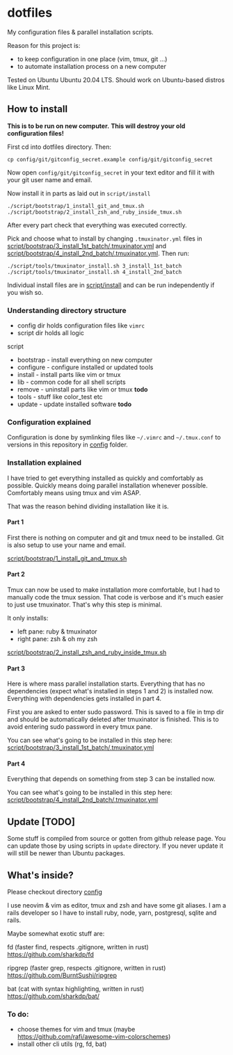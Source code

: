 # dotfiles

My configuration files & parallel installation scripts.

Reason for this project is:
  * to keep configuration in one place (vim, tmux, git ...)
  * to automate installation process on a new computer

Tested on Ubuntu Ubuntu 20.04 LTS. Should work on Ubuntu-based distros like Linux Mint.

## How to install

**This is to be run on new computer.**
**This will destroy your old configuration files!**

First cd into dotfiles directory.
Then:

    cp config/git/gitconfig_secret.example config/git/gitconfig_secret

Now open `config/git/gitconfig_secret` in your text editor and fill it with your git user name and email.

Now install it in parts as laid out in `script/install`

    ./script/bootstrap/1_install_git_and_tmux.sh
    ./script/bootstrap/2_install_zsh_and_ruby_inside_tmux.sh

After every part check that everything was executed correctly.

Pick and choose what to install by changing `.tmuxinator.yml` files in
[script/bootstrap/3_install_1st_batch/.tmuxinator.yml](script/bootstrap/3_install_1st_batch/.tmuxinator.yml) and
[script/bootstrap/4_install_2nd_batch/.tmuxinator.yml](script/bootstrap/4_install_2nd_batch/.tmuxinator.yml). Then run:

    ./script/tools/tmuxinator_install.sh 3_install_1st_batch
    ./script/tools/tmuxinator_install.sh 4_install_2nd_batch

Individual install files are in [script/install](script/install)
and can be run independently if you wish so.

### Understanding directory structure

* config dir holds configuration files like `vimrc`
* script dir holds all logic

script
* bootstrap  - install everything on new computer
* configure  - configure installed or updated tools
* install    - install parts like vim or tmux
* lib        - common code for all shell scripts
* remove     - uninstall parts like vim or tmux **todo**
* tools      - stuff like color_test etc
* update     - update installed software **todo**


### Configuration explained

Configuration is done by symlinking files like `~/.vimrc` and `~/.tmux.conf` to versions in this repository in [config](config) folder.

### Installation explained

I have tried to get everything installed as quickly and comfortably as possible. Quickly means doing parallel installation whenever possible. Comfortably means using tmux and vim ASAP.

That was the reason behind dividing installation like it is.

#### Part 1

First there is nothing on computer and git and tmux need to be installed. Git is also setup to use your name and email.

[script/bootstrap/1_install_git_and_tmux.sh](script/bootstrap/1_install_git_and_tmux.sh)

#### Part 2

Tmux can now be used to make installation more comfortable, but I had to
manually code the tmux session. That code is verbose and it's much easier to just use tmuxinator. That's why this step is minimal.

It only installs: 
  - left pane: ruby & tmuxinator
  - right pane: zsh & oh my zsh

[script/bootstrap/2_install_zsh_and_ruby_inside_tmux.sh](script/bootstrap/2_install_zsh_and_ruby_inside_tmux.sh)

#### Part 3

Here is where mass parallel installation starts. Everything that has no dependencies (expect what's installed in steps 1 and 2) is installed now.
Everything with dependencies gets installed in part 4.

First you are asked to enter sudo password. This is saved to a file in tmp dir and should be automatically deleted after tmuxinator is finished. This is to avoid entering sudo password in every tmux pane.

You can see what's going to be installed in this step here:
[script/bootstrap/3_install_1st_batch/.tmuxinator.yml](script/bootstrap/3_install_1st_batch/.tmuxinator.yml)

#### Part 4

Everything that depends on something from step 3 can be installed now.

You can see what's going to be installed in this step here:
[script/bootstrap/4_install_2nd_batch/.tmuxinator.yml](script/bootstrap/4_install_2nd_batch/.tmuxinator.yml)


## Update [TODO]

Some stuff is compiled from source or gotten from github release page. You can update those by using scripts in `update` directory.
If you never update it will still be newer than Ubuntu packages.

## What's inside?

Please checkout directory [config](config)

I use neovim & vim as editor, tmux and zsh and have some git aliases.
I am a rails developer so I have to install ruby, node, yarn, postgresql, sqlite and rails.

Maybe somewhat exotic stuff are:

fd (faster find, respects .gitignore, written in rust)
https://github.com/sharkdp/fd

ripgrep (faster grep, respects .gitignore, written in rust)
https://github.com/BurntSushi/ripgrep

bat (cat with syntax highlighting, written in rust)
https://github.com/sharkdp/bat/

### To do:

* choose themes for vim and tmux (maybe https://github.com/rafi/awesome-vim-colorschemes)
* install other cli utils (rg, fd, bat)
